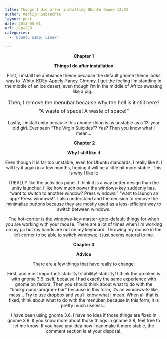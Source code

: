 ```yaml
---
title: Things I did after installing Ubuntu Gnome 13.04
author: Merlijn Sebrechts
layout: post
date: 2013-05-01
url: /?p=229
categories:
  - 'Ubuntu &amp; Linux'

---
```

<p style="text-align: center;">
  <strong>Chapter 1</strong>
</p>

<p style="text-align: center;">
  <strong>Things I do after installation</strong>
</p>

<p style="text-align: center;">
  First, I install the ambiance theme because the default gnome theme looks way to  Whity-KDEy-Appely-Fancy-Chromy. I get the feeling I&#8217;m standing in the middle of an ice desert, even though I&#8217;m in the middle of Africa sweating like a pig&#8230;
</p>

<p style="text-align: center;">
  <span style="line-height: 1.714285714; font-size: 1rem;">Then, I remove the menubar because why the hell is it still here? &#8220;A waste of space! A waste of space!&#8221;</span>
</p>

<p style="text-align: center;">
  Lastly, I install unity because this gnome-thing is as unstable as a 13-year old girl. Ever seen &#8220;The Virgin Suicides&#8221;? Yes? Then you know what I mean&#8230;
</p>

<p style="text-align: center;">
   <strong>Chapter 2</strong>
</p>

<p style="text-align: center;">
  <strong>Why I still like it</strong>
</p>

<p style="text-align: center;">
  Even though it is far too unstable, even for Ubuntu standards, I really like it. I will try it again in a few months, hoping it will be a little bit more stable. This is why I like it:
</p>

<p style="text-align: center;">
  I REALLY like the activities panel. I think it is a way better design than the unity launcher. I like how much power the windows-key suddenly has. &#8220;want to switch to another window? Press windows!” “want to launch an app? Press windows!”. I also understand and the decision to remove the minimalize buttons because they are mostly used as a less-efficient way to switch between windows.
</p>

<p style="text-align: center;">
  The hot-corner is the windows-key-master-goto-default-thingy for when you are working with your mouse. There are a lot of times when I’m working on my pc but my hands are not on my keyboard. Throwing my mouse in the left corner to be able to switch windows; it just seems natural to me.
</p>

<p style="text-align: center;">
  <strong>Chapter 3</strong>
</p>

<p style="text-align: center;">
  <strong> Advice</strong>
</p>

<p style="text-align: center;">
  There are a few things that have really to change:
</p>

<p style="text-align: center;">
  First, and most important: stability! stability! stability! I think the problem is with gnome 3.6 itself, because I had exactly the same experience with gnome on fedora. Then you should think about what to do with the “background-program-bar” because in this form, it’s an windows-8-like mess… Try to use dropbox and you’ll know what I mean. When all that is fixed, think about what to do with the menubar, because in this form, it is pretty much useless…
</p>

<p style="text-align: center;">
  I have been using gnome 3.6. I have no idea if those things are fixed in gnome 3.8. If you know more about those things in gnome 3.8, feel free to let me know! If you have any idea how I can make it more stable, the comment section is at your disposal.
</p>